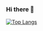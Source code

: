 ### Hi there 👋
[![Top Langs](https://github-readme-stats-theta-virid.vercel.app/api/top-langs/?username=itsjeffersonli&layout=compact&theme=radical)](https://github.com/itsjeffersonli/github-readme-stats)
<!--
**itsjeffersonli/itsjeffersonli** is a ✨ _special_ ✨ repository because its `README.md` (this file) appears on your GitHub profile.

Here are some ideas to get you started:

- 🔭 I’m currently working on ...
- 🌱 I’m currently learning ...
- 👯 I’m looking to collaborate on ...
- 🤔 I’m looking for help with ...
- 💬 Ask me about ...
- 📫 How to reach me: ...
- 😄 Pronouns: ...
- ⚡ Fun fact: ...
-->
